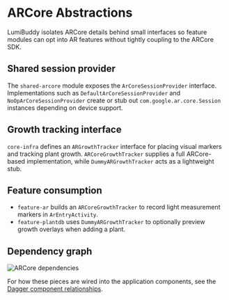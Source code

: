 # ARCore Abstractions

LumiBuddy isolates ARCore details behind small interfaces so feature modules can opt into AR
features without tightly coupling to the ARCore SDK.

## Shared session provider

The `shared-arcore` module exposes the `ArCoreSessionProvider` interface. Implementations such as
`DefaultArCoreSessionProvider` and `NoOpArCoreSessionProvider` create or stub out
`com.google.ar.core.Session` instances depending on device support.

## Growth tracking interface

`core-infra` defines an `ARGrowthTracker` interface for placing visual markers and tracking plant
growth. `ARCoreGrowthTracker` supplies a full ARCore-based implementation, while
`DummyARGrowthTracker` acts as a lightweight stub.

## Feature consumption

- `feature-ar` builds an `ARCoreGrowthTracker` to record light measurement markers in
  `ArEntryActivity`.
- `feature-plantdb` uses `DummyARGrowthTracker` to optionally preview growth overlays when adding a
  plant.

## Dependency graph

![ARCore dependencies](../diagrams/arcore_dependencies.png)

For how these pieces are wired into the application components, see
the [Dagger component relationships](dagger_graph.md).